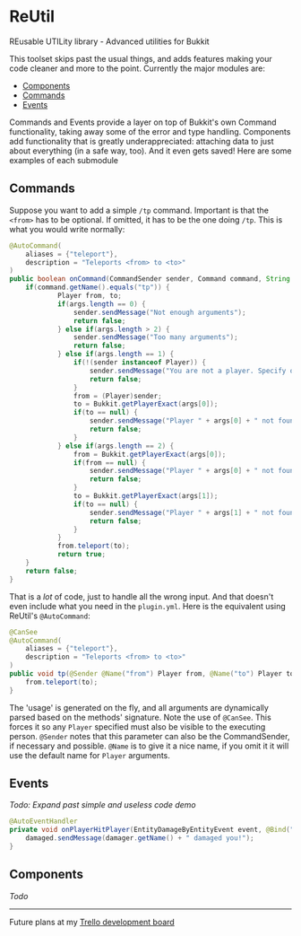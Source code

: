 ReUtil
======

REusable UTILity library - Advanced utilities for Bukkit

This toolset skips past the usual things, and adds features making your code cleaner and more to the point. Currently the major modules are:

- [Components](#components)
- [Commands](#commands)
- [Events](#events)

Commands and Events provide a layer on top of Bukkit's own Command functionality, taking away some of the error and type handling. Components add functionality that is greatly underappreciated: attaching data to just about everything (in a safe way, too). And it even gets saved! Here are some examples of each submodule

## Commands
Suppose you want to add a simple `/tp` command. Important is that the `<from>` has to be optional. If omitted, it has to be the one doing `/tp`. This is what you would write normally:
```java
@AutoCommand(
    aliases = {"teleport"},
    description = "Teleports <from> to <to>"
)
public boolean onCommand(CommandSender sender, Command command, String label, String[] args) {
    if(command.getName().equals("tp")) {
            Player from, to;
            if(args.length == 0) {
                sender.sendMessage("Not enough arguments");
                return false;
            } else if(args.length > 2) {
                sender.sendMessage("Too many arguments");
                return false;
            } else if(args.length == 1) {
                if(!(sender instanceof Player)) {
                    sender.sendMessage("You are not a player. Specify one or execute ingame");
                    return false;
                }
                from = (Player)sender;
                to = Bukkit.getPlayerExact(args[0]);
                if(to == null) {
                    sender.sendMessage("Player " + args[0] + " not found");
                    return false;
                }
            } else if(args.length == 2) {
                from = Bukkit.getPlayerExact(args[0]);
                if(from == null) {
                    sender.sendMessage("Player " + args[0] + " not found");
                    return false;
                }
                to = Bukkit.getPlayerExact(args[1]);
                if(to == null) {
                    sender.sendMessage("Player " + args[1] + " not found");
                    return false;
                }
            }
            from.teleport(to);
            return true;
    }
    return false;
}
```

That is a *lot* of code, just to handle all the wrong input. And that doesn't even include what you need in the `plugin.yml`. Here is the equivalent using ReUtil's `@AutoCommand`:
```java
@CanSee
@AutoCommand(
    aliases = {"teleport"},
    description = "Teleports <from> to <to>"
)
public void tp(@Sender @Name("from") Player from, @Name("to") Player to) {
    from.teleport(to);
}
```

The 'usage' is generated on the fly, and all arguments are dynamically parsed based on the methods' signature. Note the use of `@CanSee`. This forces it so any `Player` specified must also be visible to the executing person. `@Sender` notes that this parameter can also be the CommandSender, if necessary and possible. `@Name` is to give it a nice name, if you omit it it will use the default name for `Player` arguments.

## Events
*Todo: Expand past simple and useless code demo*
```java
@AutoEventHandler
private void onPlayerHitPlayer(EntityDamageByEntityEvent event, @Bind("entity") Player damaged, @Bind("damager") Player damager) {
    damaged.sendMessage(damager.getName() + " damaged you!");
}
```

## Components
*Todo*

---
Future plans at my [Trello development board](https://trello.com/c/SB8qfvcI)
